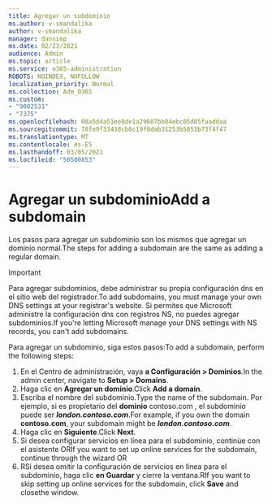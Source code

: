 ```yaml
---
title: Agregar un subdominio
ms.author: v-smandalika
author: v-smandalika
manager: dansimp
ms.date: 02/23/2021
audience: Admin
ms.topic: article
ms.service: o365-administration
ROBOTS: NOINDEX, NOFOLLOW
localization_priority: Normal
ms.collection: Adm_O365
ms.custom:
- "9002531"
- "7375"
ms.openlocfilehash: 08a5d4a51ee8de1a29607bb04ebc05d85faaddaa
ms.sourcegitcommit: 78fe9f33438cb0c19f0dab31253b5853b73f4f47
ms.translationtype: MT
ms.contentlocale: es-ES
ms.lasthandoff: 03/05/2021
ms.locfileid: "50500853"
---
```

# <a name="add-a-subdomain"></a><span data-ttu-id="288e6-102">Agregar un subdominio</span><span class="sxs-lookup"><span data-stu-id="288e6-102">Add a subdomain</span></span>

<span data-ttu-id="288e6-103">Los pasos para agregar un subdominio son los mismos que agregar un dominio normal.</span><span class="sxs-lookup"><span data-stu-id="288e6-103">The steps for adding a subdomain are the same as adding a regular domain.</span></span> 

> [!IMPORTANT]
> <span data-ttu-id="288e6-104">Para agregar subdominios, debe administrar su propia configuración dns en el sitio web del registrador.</span><span class="sxs-lookup"><span data-stu-id="288e6-104">To add subdomains, you must manage your own DNS settings at your registrar's website.</span></span> <span data-ttu-id="288e6-105">Si permites que Microsoft administre la configuración dns con registros NS, no puedes agregar subdominios.</span><span class="sxs-lookup"><span data-stu-id="288e6-105">If you're letting Microsoft manage your DNS settings with NS records, you can't add subdomains.</span></span> 

<span data-ttu-id="288e6-106">Para agregar un subdominio, siga estos pasos:</span><span class="sxs-lookup"><span data-stu-id="288e6-106">To add a subdomain, perform the following steps:</span></span>

1. <span data-ttu-id="288e6-107">En el Centro de administración, vaya **a Configuración > Dominios**.</span><span class="sxs-lookup"><span data-stu-id="288e6-107">In the admin center, navigate to **Setup > Domains**.</span></span>
2. <span data-ttu-id="288e6-108">Haga clic en **Agregar un dominio**.</span><span class="sxs-lookup"><span data-stu-id="288e6-108">Click **Add a domain**.</span></span>
3. <span data-ttu-id="288e6-109">Escriba el nombre del subdominio.</span><span class="sxs-lookup"><span data-stu-id="288e6-109">Type the name of the subdomain.</span></span> <span data-ttu-id="288e6-110">Por ejemplo, si es propietario del **dominio** contoso.com , el subdominio puede ser **_london.contoso.com_**.</span><span class="sxs-lookup"><span data-stu-id="288e6-110">For example, if you own the domain **contoso.com**, your subdomain might be **_london.contoso.com_**.</span></span>
4. <span data-ttu-id="288e6-111">Haga clic en **Siguiente**.</span><span class="sxs-lookup"><span data-stu-id="288e6-111">Click **Next**.</span></span>
5. <span data-ttu-id="288e6-112">Si desea configurar servicios en línea para el subdominio, continúe con el asistente OR</span><span class="sxs-lookup"><span data-stu-id="288e6-112">If you want to set up online services for the subdomain, continue through the wizard OR</span></span>
6. <span data-ttu-id="288e6-113">RSi desea omitir la configuración de servicios en línea para el subdominio, haga clic **en Guardar** y cierre la ventana.</span><span class="sxs-lookup"><span data-stu-id="288e6-113">RIf you want to skip setting up online services for the subdomain, click **Save** and closethe window.</span></span>

